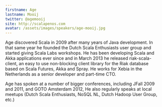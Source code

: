 ```yaml
---
firstname: Age
lastname: Mooij
twitter: @agemooij
site: http://scalapenos.com
avatar: /assets/images/speakers/age-mooij.jpg
---
```


Age discovered Scala in 2009 after many years of Java development. In that same year he founded the Dutch Scala Enthusiasts user group and started giving Scala Labs workshops. He has been developing Scala and Akka applications ever since and in March 2013 he released riak-scala-client, an easy to use non-blocking client library for the Riak database based on Scala Futures, Akka and Spray. He works for Xebia in the Netherlands as a senior developer and part-time CTO.

Age has spoken at a number of bigger conferences, including JFall 2009 and 2011, and GOTO Amsterdam 2012, He also regularly speaks at local meetups (Dutch Scala Enthusiasts, NoSQL NL, Dutch Hadoop User Group, etc.)
